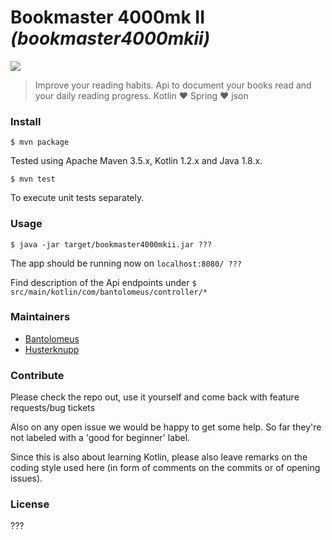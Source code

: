 # Bookmaster 4000mk II _(bookmaster4000mkii)_

![](https://user-images.githubusercontent.com/1265382/40448070-b9726dbc-5ed4-11e8-8fcf-fe2139fac929.png)

> Improve your reading habits. Api to document your books read and your daily reading progress. Kotlin ❤ Spring ❤ json 

### Install

`$ mvn package`

Tested using Apache Maven 3.5.x, Kotlin 1.2.x and Java 1.8.x.

`$ mvn test`

To execute unit tests separately.

### Usage

`$ java -jar target/bookmaster4000mkii.jar ???`

The app should be running now on `localhost:8080/ ???`

Find description of the Api endpoints under `$ src/main/kotlin/com/bantolomeus/controller/*`

### Maintainers

* [Bantolomeus](https://github.com/Bantolomeus)
* [Husterknupp](https://github.com/Husterknupp)

### Contribute

Please check the repo out, use it yourself and come back with feature requests/bug tickets 

Also on any open issue we would be happy to get some help. So far they're not labeled with a 'good for beginner' label.

Since this is also about learning Kotlin, please also leave remarks on the coding style used here (in form of comments on the commits or of opening issues).

### License

???
